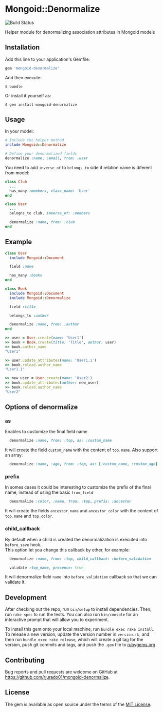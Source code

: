 # Mongoid::Denormalize
![Build Status](https://travis-ci.org/nosolosoftware/mongoid-denormalize.svg?branch=master)

Helper module for denormalizing association attributes in Mongoid models

## Installation

Add this line to your application's Gemfile:

```ruby
gem 'mongoid-denormalize'
```

And then execute:

    $ bundle

Or install it yourself as:

    $ gem install mongoid-denormalize

## Usage

In your model:

```ruby
# Include the helper method
include Mongoid::Denormalize

# Define your denormalized fields
denormalize :name, :email, from: :user
```

You need to add `inverse_of` to `belongs_to` side if relation name is diferent from model:

```ruby
class Club
  ...
  has_many :members, class_name: 'User'
end

class User
  ...
  belogns_to club, inverse_of: :members

  denormalize :name, from: :club
end
```

## Example

```ruby
class User
  include Mongoid::Document

  field :name

  has_many :books
end

class Book
  include Mongoid::Document
  include Mongoid::Denormalize

  field :title

  belongs_to :author

  denormalize :name, from: :author
end

>> user = User.create(name: 'User1')
>> book = Book.create(title: 'Title', author: user)
>> book.author_name
"User1"

>> user.update_attributes(name: 'User1.1')
>> book.reload.author_name
"User1.1"

>> new_user = User.create(name: 'User2')
>> book.update_attributes(author: new_user)
>> book.reload.author_name
"User2"
```

## Options of denormalize

### as

Enables to customize the final field name

```ruby
  denormalize :name, from: :top, as: :custom_name
```

It will create the field `custom_name` with the content of `top.name`. Also support an array:

```ruby
  denormalize :name, :age, from: :top, as: [:custom_name, :custom_age]
```

### prefix

In somes cases it could be interesting to customize the prefix of the final name, instead of using the basic `from_field`

```ruby
  denormalize :color, :name, from: :top, prefix: :ancestor
```

It will create the fields `ancestor_name` and `ancestor_color` with the content of `top.name` and `top.color`.

### child_callback

By default when a child is created the denormalization is executed into `before_save` hook.  
This option let you change this callback by other, for example:

```ruby
  denormalize :name, from: :top, child_callback: :before_validation

  validate :top_name, presence: true
```

It will denormalize field `name` into `before_validation` callback so that we can validate it.

## Development

After checking out the repo, run `bin/setup` to install dependencies. Then, run `rake spec` to run the tests. You can also run `bin/console` for an interactive prompt that will allow you to experiment.

To install this gem onto your local machine, run `bundle exec rake install`. To release a new version, update the version number in `version.rb`, and then run `bundle exec rake release`, which will create a git tag for the version, push git commits and tags, and push the `.gem` file to [rubygems.org](https://rubygems.org).

## Contributing

Bug reports and pull requests are welcome on GitHub at https://github.com/rjurado01/mongoid-denormalize.

## License

The gem is available as open source under the terms of the [MIT License](http://opensource.org/licenses/MIT).
